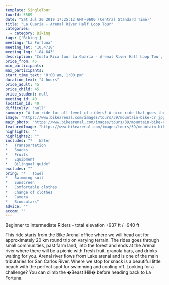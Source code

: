 ```yaml
---
template: SingleTour
tourId: 5589
date: "Sat Jul 20 2019 17:25:12 GMT-0600 (Central Standard Time)"
title: "La Guaria - Arenal River Half Loop Tour"
categories: 
  - category: Biking
tags: ['Biking']
meeting: "La Fortuna"
meeting_lat: "10.4718"
meeting_lng: "-84.643"
description: "Costa Rica tour La Guaria - Arenal River Half Loop Tour, id 5589"
price_from: 45
min_participants: 
max_participants: 
start_time_text: "8:00 am, 1:00 pm"
duration_text: "4 hours"
price_adult: 45
price_child: 45
price_student: null
meeting_id: 40
location_id: 40
difficulty: "null"
summary: "A fun ride for all level of riders! A nice ride that goes through small communities, farmland, and forest in the La Fortuna area. Plus it ends at a river that is great for swimming."
image: "https://www.bikearenal.com/images/tours/39/mountain-bike-cr.jpg"
main_photo: "https://www.bikearenal.com/images/tours/39/mountain-bike-cr.jpg"
featuredImage: "https://www.bikearenal.com/images/tours/39/mountain-bike-cr.jpg"
highlights: ""
highlights2: ""
includes: "*   Water
*   Transportation
*   Snacks
*   Fruits
*   Equipment
*   Bilingual guide"
excludes: ""
bring: "*   Towel
*   Swimming suit
*   Sunscreen
*   Comfortable clothes
*   Change of clothes
*   Camera
*   Binoculars"
advice: ""
accom: ""
---
```

Beginner to Intermediate Riders - total elevation +937 ft / -940 ft

This ride starts from the Bike Arenal office where we will head out for approximately 20 km round trip on varying terrain. The rides goes through small communities, past farm land, into the forest and ends at the Arenal river where there will be a picnic with fresh fruit, granola bars, and drinks waiting for you. Arenal river flows from Lake arenal and is one of the main tributaries for San Carlos River. Where we stop for snack is a beautiful little beach with the perfect spot for swimming and cooling off. Looking for a challenge? You can climb the �Beast Hill� before heading back to La Fortuna.